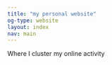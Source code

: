 ```yaml
---
title: "my personal website"
og-type: website
layout: index
nav: main
---
```


Where I cluster my online activity
